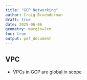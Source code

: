 ```yaml
---
title: "GCP Networking"
author: Craig Bruenderman
draft: true
date: 2025-06-06
geometry: margin=2cm
toc: true
output: pdf_document
---
```


## VPC

* VPCs in GCP are global in scope